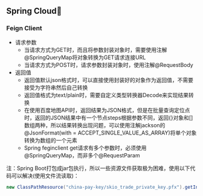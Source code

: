 ## Spring Cloud🐤

### Feign Client

- 请求参数
    - 当请求方式为GET时，而且将参数封装对象时，需要使用注解@SpringQueryMap将对象转换为GET请求连接URL
    - 当请求方式为POST时，请求参数封装对象时，使用注解@RequestBody
- 返回值
    - 返回值默认json格式时，可以直接使用封装好的对象作为返回值，不需要接受为字符串然后自己转换
    - 返回值格式为text/plain时，需要自定义类型转换器Decode来实现结果转换
    - 在使用百度地图API时，返回结果为JSON格式，但是在批量查询定位点时，返回的JSON结果中有一个节点steps根据参数不同，返回{}对象和[]数组两种，所以结果转换出现问题，可以使用注解jackson的@JsonFormat(with = ACCEPT_SINGLE_VALUE_AS_ARRAY)将单个对象转换为数组的一个元素
    - Spring feginclient get请求有多个参数时，必须使用@SpringQueryMap，而非多个@RequestParam

注：Spring Boot打包成jar包执行，所以一些资源文件获取极为困难，使用以下代码可以解决(使用文件流读取)：
```Java
new ClassPathResource("china-pay-key/skio_trade_private_key.pfx").getInputStream()
```

